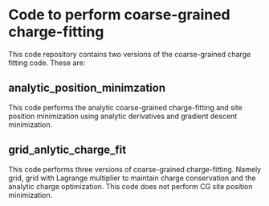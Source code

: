 # Code to perform coarse-grained charge-fitting


This code repository contains two versions of the coarse-grained charge fitting code.  These are:

## analytic_position_minimzation 
This code performs the analytic coarse-grained charge-fitting and site position minimization using analytic derivatives and gradient descent minimization.  

## grid_anlytic_charge_fit 
This code performs three versions of coarse-grained charge-fitting.  Namely grid, grid with Lagrange multiplier to maintain charge conservation and the analytic charge optimization.  This code does not perform CG site position minimization.  



